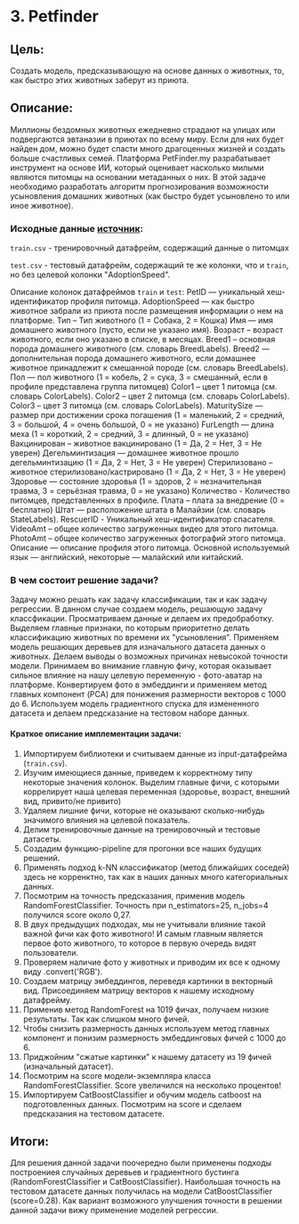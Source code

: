 # 3. Petfinder 

## Цель:

Создать модель, предсказывающую на основе данных о животных, то, как быстро этих животных заберут из приюта. 

## Описание:

Миллионы бездомных животных ежедневно страдают на улицах или подвергаются эвтаназии в приютах по всему миру. Если для них будет найден дом, можно будет спасти много драгоценных жизней и создать больше счастливых семей. Платформа PetFinder.my разрабатывает инструмент на основе ИИ, который оценивает насколько милыми являются питомцы на основании метаданных о них. В этой задаче необходимо разработать алгоритм прогнозирования возможности усыновления домашних животных (как быстро будет усыновлено то или иное животное).  

### Исходные данные [источник](https://www.kaggle.com/competitions/petfinder-adoption-prediction):
	
`train.csv` - тренировочный датафрейм, содержащий данные о питомцах

`test.csv` - тестовый датафрейм, содержащий те же колонки, что и `train`, но без целевой колонки "AdoptionSpeed". 

Описание колонок датафреймов `train` и `test`:
PetID — уникальный хеш-идентификатор профиля питомца.
AdoptionSpeed  ​​— как быстро животное забрали из приюта после размещения информации о нем на платформе.
Тип  – Тип животного (1 = Собака, 2 = Кошка)
Имя  — имя домашнего животного (пусто, если не указано имя).
Возраст – возраст животного, если оно указано в списке, в месяцах.
Breed1 – основная порода домашнего животного (см. словарь BreedLabels).
Breed2 — дополнительная порода домашнего животного, если домашнее животное принадлежит к смешанной породе (см. словарь BreedLabels).
Пол  — пол животного (1 = кобель, 2 = сука, 3 = смешанный, если в профиле представлена ​​группа питомцев)
Color1 – цвет 1 питомца (см. словарь ColorLabels).
Color2 – цвет 2 питомца (см. словарь ColorLabels).
Color3 – цвет 3 питомца (см. словарь ColorLabels).
MaturitySize  — размер при достижении срока погашения (1 = маленький, 2 = средний, 3 = большой, 4 = очень большой, 0 = не указано)
FurLength  — длина меха (1 = короткий, 2 = средний, 3 = длинный, 0 = не указано)
Вакцинирован  – животное вакцинировано (1 = Да, 2 = Нет, 3 = Не уверен)
Дегельминтизация  — домашнее животное прошло дегельминтизацию (1 = Да, 2 = Нет, 3 = Не уверен)
Стерилизовано  – животное стерилизовано/кастрировано (1 = Да, 2 = Нет, 3 = Не уверен)
Здоровье  — состояние здоровья (1 = здоров, 2 = незначительная травма, 3 = серьёзная травма, 0 = не указано)
Количество  - Количество питомцев, представленных в профиле.
Плата – плата за внедрение (0 = бесплатно)
Штат  — расположение штата в Малайзии (см. словарь StateLabels).
RescuerID  - Уникальный хеш-идентификатор спасателя.
VideoAmt – общее количество загруженных видео для этого питомца.
PhotoAmt – общее количество загруженных фотографий этого питомца.
Описание  — описание профиля этого питомца. Основной используемый язык — английский, некоторые — малайский или китайский.

### В чем состоит решение задачи?

Задачу можно решать как задачу классификации, так и как задачу регрессии. В данном случае создаем модель, решающую задачу классфикации.
Просматриваем данные и делаем их предобработку. Выделяем главные признаки, по которым приоритетно делать классификацию животных по времени их "усыновления". Применяем модель решающих деревьев для изначального датасета данных о животных. Делаем выводы о возможных причинах невысокой точности модели. Принимаем во внимание главную фичу, которая оказывает сильное влияние на нашу целевую переменную - фото-аватар на платформе. Конвертируем фото в эмбеддинги и применяем метод главных компонент (PCA) для понижения размерности векторов с 1000 до 6. Используем модель градиентного спуска для измененного датасета и делаем предсказание на тестовом наборе данных.   

#### Краткое описание имплементации задачи:

1. Импортируем библиотеки и считываем данные из input-датафрейма (`train.csv`).
2. Изучим имеющиеся данные, приведем к корректному типу некоторые значения колонок. Выделим главные фичи, с которыми коррелирует наша целевая переменная (здоровье, возраст, внешний вид, привито/не привито)
3. Удаляем лишние фичи, которые не оказывают сколько-нибудь значимого влияния на целевой показатель.
4. Делим тренировочные данные на тренировочный и тестовые датасеты.
5. Создадим функцию-pipeline для прогонки все наших будущих решений.
6. Применять подход k-NN классификатор (метод ближайших соседей) здесь не корренктно, так как в наших данных много категориальных данных.
7. Посмотрим на точность предсказания, применив модель RandomForestClassifier. Точность при n_estimators=25, n_jobs=4 получился score около 0,27.
8. В двух предыдущих подходах, мы не учитывали влияние такой важной фичи как фото животного! И самым главным является первое фото животного, то которое в первую очередь видят пользователи.
9. Проверяем наличие фото у животных и приводим их все к одному виду .convert('RGB').
10. Создаем матрицу эмбеддингов, переведя картинки в векторный вид. Присоединяем матрицу векторов к нашему исходному датафрейму.
11. Применив метод RandomForest на 1019 фичах, получаем низкие результаты. Так как слишком много фичей.
12. Чтобы снизить  размерность данных используем метод главных компонент и понизим размерность эмбеддинговых фичей с 1000 до 6.
13. Приджойним "сжатые картинки" к нашему датасету из 19 фичей (изначальный датасет).
14. Посмотрим на score модели-экземпляра класса RandomForestClassifier. Score увеличился на несколько процентов!
15. Импортируем CatBoostClassifier и обучим модель catboost на подготовленных данных. Посмотрим на score и сделаем предсказания на тестовом датасете. 


## Итоги:
Для решения данной задачи поочередно были применены подходы построениея случайных деревьев и градиентного бустинга (RandomForestClassifier и CatBoostClassifier). Наибольшая точность на тестовом датасете данных получилась на модели CatBoostClassifier (score=0.28). Как вариант возможного улучшения точности в решении данной задачи вижу применение моделей регрессии.
